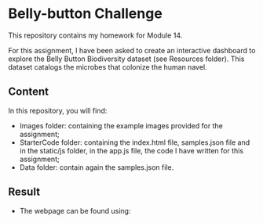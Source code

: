 # Belly-button Challenge
This repository contains my homework for Module 14.

For this assignment, I have been asked to create an interactive dashboard to explore the Belly Button Biodiversity dataset (see Resources folder). This dataset catalogs the microbes that colonize the human navel. 

## Content
In this repository, you will find:

- Images folder: containing the example images provided for the assignment;
- StarterCode folder: containing the index.html file, samples.json file and in the static/js folder, in the app.js file, the code I have written for this assignment; 
- Data folder: contain again the samples.json file. 

## Result
- The webpage can be found using: 
